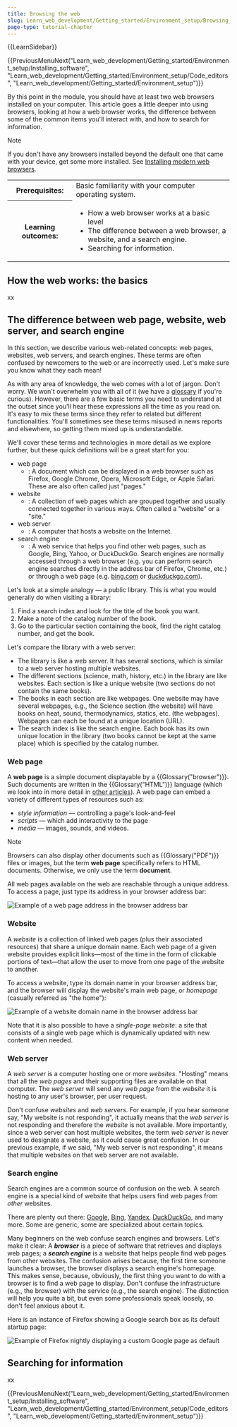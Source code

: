 ```yaml
---
title: Browsing the web
slug: Learn_web_development/Getting_started/Environment_setup/Browsing_the_web
page-type: tutorial-chapter
---
```


{{LearnSidebar}}

{{PreviousMenuNext("Learn_web_development/Getting_started/Environment_setup/Installing_software", "Learn_web_development/Getting_started/Environment_setup/Code_editors", "Learn_web_development/Getting_started/Environment_setup")}}

By this point in the module, you should have at least two web browsers installed on your computer. This article goes a little deeper into using browsers, looking at how a web browser works, the difference between some of the common items you'll interact with, and how to search for information.

> [!NOTE]
> If you don't have any browsers installed beyond the default one that came with your device, get some more installed. See [Installing modern web browsers](/en-US/docs/Learn_web_development/Getting_started/Environment_setup/Installing_software#installing_modern_web_browsers).

<table>
  <tbody>
    <tr>
      <th scope="row">Prerequisites:</th>
      <td>
        Basic familiarity with your computer operating system.
      </td>
    </tr>
    <tr>
      <th scope="row">Learning outcomes:</th>
      <td>
        <ul>
          <li>How a web browser works at a basic level</li>
          <li>The difference between a web browser, a website, and a search engine.</li>
          <li>Searching for information.</li>
        </ul>
      </td>
    </tr>
  </tbody>
</table>

## How the web works: the basics

xx

## The difference between web page, website, web server, and search engine

In this section, we describe various web-related concepts: web pages, websites, web servers, and search engines. These terms are often confused by newcomers to the web or are incorrectly used. Let's make sure you know what they each mean!

As with any area of knowledge, the web comes with a lot of jargon. Don't worry. We won't overwhelm you with all of it (we have a [glossary](/en-US/docs/Glossary) if you're curious). However, there are a few basic terms you need to understand at the outset since you'll hear these expressions all the time as you read on. It's easy to mix these terms since they refer to related but different functionalities. You'll sometimes see these terms misused in news reports and elsewhere, so getting them mixed up is understandable.

We'll cover these terms and technologies in more detail as we explore further, but these quick definitions will be a great start for you:

- web page
  - : A document which can be displayed in a web browser such as Firefox, Google Chrome, Opera, Microsoft Edge, or Apple Safari. These are also often called just "pages."
- website
  - : A collection of web pages which are grouped together and usually connected together in various ways. Often called a "website" or a "site."
- web server
  - : A computer that hosts a website on the Internet.
- search engine
  - : A web service that helps you find other web pages, such as Google, Bing, Yahoo, or DuckDuckGo. Search engines are normally accessed through a web browser (e.g. you can perform search engine searches directly in the address bar of Firefox, Chrome, etc.) or through a web page (e.g. [bing.com](https://www.bing.com/) or [duckduckgo.com](https://duckduckgo.com/)).

Let's look at a simple analogy — a public library. This is what you would generally do when visiting a library:

1. Find a search index and look for the title of the book you want.
2. Make a note of the catalog number of the book.
3. Go to the particular section containing the book, find the right catalog number, and get the book.

Let's compare the library with a web server:

- The library is like a web server. It has several sections, which is similar to a web server hosting multiple websites.
- The different sections (science, math, history, etc.) in the library are like websites. Each section is like a unique website (two sections do not contain the same books).
- The books in each section are like webpages. One website may have several webpages, e.g., the Science section (the website) will have books on heat, sound, thermodynamics, statics, etc. (the webpages). Webpages can each be found at a unique location (URL).
- The search index is like the search engine. Each book has its own unique location in the library (two books cannot be kept at the same place) which is specified by the catalog number.

### Web page

A **web page** is a simple document displayable by a {{Glossary("browser")}}. Such documents are written in the {{Glossary("HTML")}} language (which we look into in more detail in [other articles](/en-US/docs/Web/HTML)). A web page can embed a variety of different types of resources such as:

- _style information_ — controlling a page's look-and-feel
- _scripts_ — which add interactivity to the page
- _media_ — images, sounds, and videos.

> [!NOTE]
> Browsers can also display other documents such as {{Glossary("PDF")}} files or images, but the term **web page** specifically refers to HTML documents. Otherwise, we only use the term **document**.

All web pages available on the web are reachable through a unique address. To access a page, just type its address in your browser address bar:

![Example of a web page address in the browser address bar](web-page.jpg)

### Website

A _website_ is a collection of linked web pages (plus their associated resources) that share a unique domain name. Each web page of a given website provides explicit links—most of the time in the form of clickable portions of text—that allow the user to move from one page of the website to another.

To access a website, type its domain name in your browser address bar, and the browser will display the website's main web page, or _homepage_ (casually referred as "the home"):

![Example of a website domain name in the browser address bar](web-site.jpg)

Note that it is also possible to have a _single-page website_: a site that consists of a single web page which is dynamically updated with new content when needed.

### Web server

A _web server_ is a computer hosting one or more _websites_. "Hosting" means that all the _web pages_ and their supporting files are available on that computer. The _web server_ will send any _web page_ from the _website_ it is hosting to any user's browser, per user request.

Don't confuse _websites_ and _web servers_. For example, if you hear someone say, "My website is not responding", it actually means that the _web server_ is not responding and therefore the _website_ is not available. More importantly, since a web server can host multiple websites, the term _web server_ is never used to designate a website, as it could cause great confusion. In our previous example, if we said, "My web server is not responding", it means that multiple websites on that web server are not available.

### Search engine

Search engines are a common source of confusion on the web. A search engine is a special kind of website that helps users find web pages from _other_ websites.

There are plenty out there: [Google](https://www.google.com/), [Bing](https://www.bing.com/), [Yandex](https://yandex.com/), [DuckDuckGo](https://duckduckgo.com/), and many more. Some are generic, some are specialized about certain topics.

Many beginners on the web confuse search engines and browsers. Let's make it clear: A **_browser_** is a piece of software that retrieves and displays web pages; a **_search engine_** is a website that helps people find web pages from other websites. The confusion arises because, the first time someone launches a browser, the browser displays a search engine's homepage. This makes sense, because, obviously, the first thing you want to do with a browser is to find a web page to display. Don't confuse the infrastructure (e.g., the browser) with the service (e.g., the search engine). The distinction will help you quite a bit, but even some professionals speak loosely, so don't feel anxious about it.

Here is an instance of Firefox showing a Google search box as its default startup page:

![Example of Firefox nightly displaying a custom Google page as default](search-engine.jpg)

## Searching for information

xx

{{PreviousMenuNext("Learn_web_development/Getting_started/Environment_setup/Installing_software", "Learn_web_development/Getting_started/Environment_setup/Code_editors", "Learn_web_development/Getting_started/Environment_setup")}}
